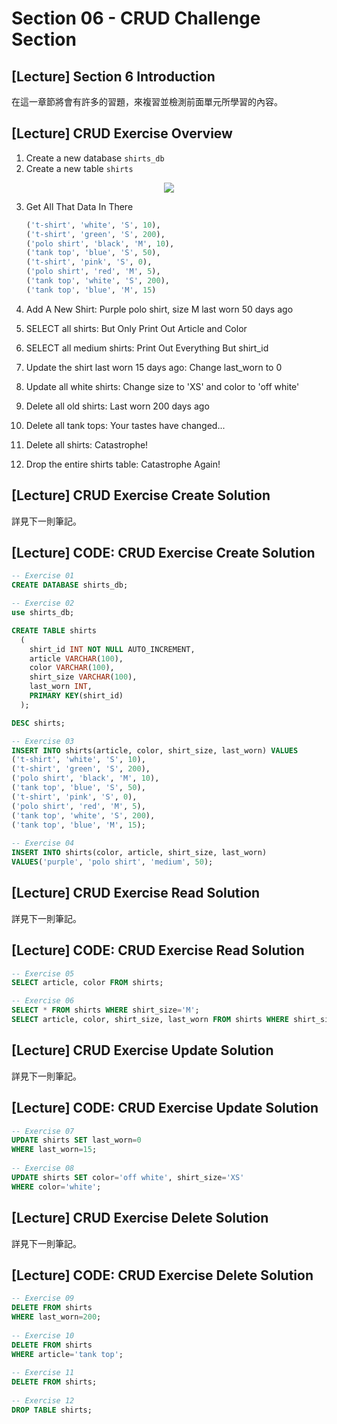 # Section 06 - CRUD Challenge Section

## [Lecture] Section 6 Introduction

在這一章節將會有許多的習題，來複習並檢測前面單元所學習的內容。

## [Lecture] CRUD Exercise Overview

1. Create a new database `shirts_db`
2. Create a new table `shirts`

<p align="center">
    <img src="https://i.imgur.com/jvMpfQc.png"/>
  </a>
</p>

3. Get All That Data In There

    ```sql
    ('t-shirt', 'white', 'S', 10),
    ('t-shirt', 'green', 'S', 200),
    ('polo shirt', 'black', 'M', 10),
    ('tank top', 'blue', 'S', 50),
    ('t-shirt', 'pink', 'S', 0),
    ('polo shirt', 'red', 'M', 5),
    ('tank top', 'white', 'S', 200),
    ('tank top', 'blue', 'M', 15)
    ```
    
4. Add A New Shirt: Purple polo shirt, size M last worn 50 days ago
5. SELECT all shirts: But Only Print Out Article and Color
6. SELECT all medium shirts: Print Out Everything But shirt_id
7. Update the shirt last worn 15 days ago: Change last_worn to 0
8. Update all white shirts: Change size to 'XS' and color to 'off white'
9. Delete all old shirts: Last worn 200 days ago
10. Delete all tank tops: Your tastes have changed...
11. Delete all shirts: Catastrophe!
12. Drop the entire shirts table: Catastrophe Again!

## [Lecture] CRUD Exercise Create Solution

詳見下一則筆記。

## [Lecture] CODE: CRUD Exercise Create Solution

```sql
-- Exercise 01
CREATE DATABASE shirts_db;

-- Exercise 02
use shirts_db;

CREATE TABLE shirts
  (
    shirt_id INT NOT NULL AUTO_INCREMENT,
    article VARCHAR(100),
    color VARCHAR(100),
    shirt_size VARCHAR(100),
    last_worn INT,
    PRIMARY KEY(shirt_id)
  );

DESC shirts;

-- Exercise 03
INSERT INTO shirts(article, color, shirt_size, last_worn) VALUES
('t-shirt', 'white', 'S', 10),
('t-shirt', 'green', 'S', 200),
('polo shirt', 'black', 'M', 10),
('tank top', 'blue', 'S', 50),
('t-shirt', 'pink', 'S', 0),
('polo shirt', 'red', 'M', 5),
('tank top', 'white', 'S', 200),
('tank top', 'blue', 'M', 15);
 
-- Exercise 04
INSERT INTO shirts(color, article, shirt_size, last_worn) 
VALUES('purple', 'polo shirt', 'medium', 50);
```

## [Lecture] CRUD Exercise Read Solution

詳見下一則筆記。

## [Lecture] CODE: CRUD Exercise Read Solution

```sql
-- Exercise 05
SELECT article, color FROM shirts;

-- Exercise 06
SELECT * FROM shirts WHERE shirt_size='M';
SELECT article, color, shirt_size, last_worn FROM shirts WHERE shirt_size='M';
```

## [Lecture] CRUD Exercise Update Solution

詳見下一則筆記。

## [Lecture] CODE: CRUD Exercise Update Solution

```sql
-- Exercise 07
UPDATE shirts SET last_worn=0
WHERE last_worn=15;
 
-- Exercise 08
UPDATE shirts SET color='off white', shirt_size='XS'
WHERE color='white';
```

## [Lecture] CRUD Exercise Delete Solution

詳見下一則筆記。

## [Lecture] CODE: CRUD Exercise Delete Solution

```sql
-- Exercise 09
DELETE FROM shirts
WHERE last_worn=200;
 
-- Exercise 10
DELETE FROM shirts
WHERE article='tank top';
 
-- Exercise 11
DELETE FROM shirts;
 
-- Exercise 12
DROP TABLE shirts;
```
